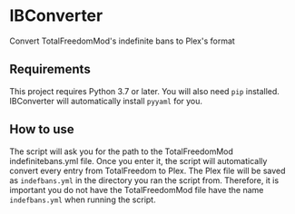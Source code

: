 # IBConverter
Convert TotalFreedomMod's indefinite bans to Plex's format

## Requirements
This project requires Python 3.7 or later. You will also need `pip` installed.
IBConverter will automatically install `pyyaml` for you.

## How to use
The script will ask you for the path to the TotalFreedomMod indefinitebans.yml file.
Once you enter it, the script will automatically convert every entry from TotalFreedom to Plex.
The Plex file will be saved as `indefbans.yml` in the directory you ran the script from.
Therefore, it is important you do not have the TotalFreedomMod file have the name `indefbans.yml` when running the script.
